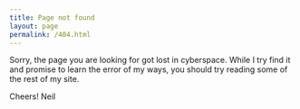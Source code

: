 ```yaml
---
title: Page not found
layout: page
permalink: /404.html
---
```


Sorry, the page you are looking for got lost in cyberspace. While I try find it
and promise to learn the error of my ways, you should try reading some of the
rest of my site.

Cheers!
Neil
